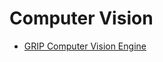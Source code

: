 # Computer Vision

- [GRIP Computer Vision Engine](https://github.com/smerkousdavid/GRIP/blob/master/README.md)